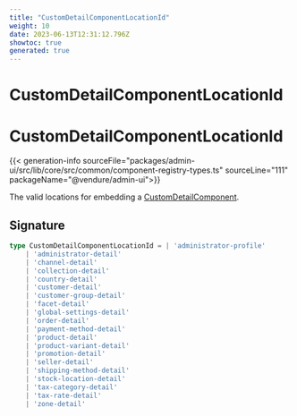 ```yaml
---
title: "CustomDetailComponentLocationId"
weight: 10
date: 2023-06-13T12:31:12.796Z
showtoc: true
generated: true
---
```

<!-- This file was generated from the Vendure source. Do not modify. Instead, re-run the "docs:build" script -->

# CustomDetailComponentLocationId
<div class="symbol">


# CustomDetailComponentLocationId

{{< generation-info sourceFile="packages/admin-ui/src/lib/core/src/common/component-registry-types.ts" sourceLine="111" packageName="@vendure/admin-ui">}}

The valid locations for embedding a <a href='/admin-ui-api/custom-detail-components/custom-detail-component#customdetailcomponent'>CustomDetailComponent</a>.

## Signature

```TypeScript
type CustomDetailComponentLocationId = | 'administrator-profile'
    | 'administrator-detail'
    | 'channel-detail'
    | 'collection-detail'
    | 'country-detail'
    | 'customer-detail'
    | 'customer-group-detail'
    | 'facet-detail'
    | 'global-settings-detail'
    | 'order-detail'
    | 'payment-method-detail'
    | 'product-detail'
    | 'product-variant-detail'
    | 'promotion-detail'
    | 'seller-detail'
    | 'shipping-method-detail'
    | 'stock-location-detail'
    | 'tax-category-detail'
    | 'tax-rate-detail'
    | 'zone-detail'
```
</div>
